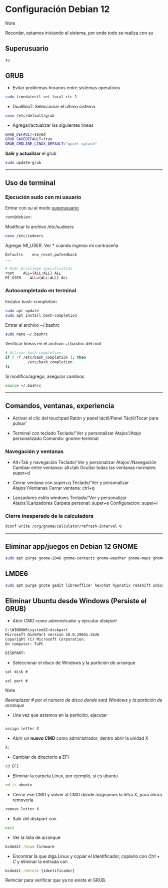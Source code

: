 # Configuración Debian 12

> [!note]
> Recordar, estamos iniciando el sistema, por ende todo se realiza con *su*

## Superusuario

```bash
su
```

## GRUB

- Evitar problemas horarios entre sistemas operativos

```bash
sudo timedatectl set-local-rtc 1
```

- DualBooT: Seleccionar el último sistema

```bash
nano /etc/default/grub
```

- Agregar/actualizar las siguientes líneas

```bash
GRUB_DEFAULT=saved
GRUB_SAVEDEFAULT=true
GRUB_CMDLINE_LINUX_DEFAULT="quiet splash"
```

**Salir y actualizar** el grub

```bash
sudo update-grub
```

---

## Uso de terminal

### Ejecución sudo con mi usuario

Entrar con *su* al modo [superusuario](#superusuario)

```bash
root@debian: 
```

Modificar le archivo /etc/sudoers

```bash
nano /etc/sudoers
```

Agregar MI_USER. Ver * cuando ingreso mi contraseña

```bash
Defaults    env_reset,pwfeedback
...

# User privilege specification
root    ALL=(ALL:ALL) ALL
MI_USER    ALL=(ALL:ALL) ALL
```

### Autocompletado en terminal

Instalar bash-completion

```bash
sudo apt update
sudo apt install bash-completion
```

Entrar al archivo ~/.bashrc

```bash
sudo nano ~/.bashrc
```

Verificar líneas en el archivo ~/.bashrc del root

```bash
# Activar bash-completion
if [ -f /etc/bash_completion ]; then
        . /etc/bash_completion
fi
```

Si modifico/agrego, asegurar cambios

```bash
source ~/.bashrc
```

---

## Comandos, ventanas, experiencia

- Activar el clic del touchpad
Ratón y panel táctil/Panel Táctil/Tocar para pulsar'

- Terminal con teclado
 Teclado/'Ver y personalizar Atajos'/Atajo personalizado
 Comando: gnome-terminal

### Navegación y ventanas

- Alt+Tab y navegación
 Teclado/'Ver y personalizar Atajos'/Navegación
  Cambiar entre ventanas: alt+tab
  Ocultar todas las ventanas normales: super+d

- Cerrar ventana con super+q
 Teclado/'Ver y personalizar Atajos'/Ventanas
  Cerrar ventana: ctrl+q

- Lanzadores estilo windows
 Teclado/'Ver y personalizar Atajos'/Lanzadores
  Carpeta personal: super+e
  Configuracion: super+i

### Cierre inesperado de la calculadora

```bash
dconf write /org/gnome/calculator/refresh-interval 0
```

---

## Eliminar app/juegos en Debian 12 GNOME

```bash
sudo apt purge gnome-2048 gnome-contacts gnome-weather gnome-maps gnome-calendar gnome-clocks gnome-chess five-or-more simple-scan four-in-a-row cheese gnome-sound-recorder hitori gnome-klotski lightsoff gnome-mines gnome-nibbles gnome-mahjongg quadrapassel rhythmbox gnome-robots iagno gnome-music gnome-sudoku gnome-taquin gnome-tetravex thunderbird transmission-common transmission-gtk aisleriot swell-foop tali libreoffice* evolution debian-reference-common yelp && sudo apt autoremove 
```

## LMDE6

```bash
sudo apt purge gnote gedit libreoffice* hexchat hypnotix redshift onboard celluloid transmission gnome-calendar  gnome-2048 gnome-chess gnome-games gnome-klotski gnome-mahjongg gnome-mines gnome-nibbles gnome-robots gnome-sound-recorder gnome-sudoku gnome-taquin gnome-tetravex gnome-video-effects thunderbird pidgin remmina shotwell sound-juicer transmission-common transmission-gtk rhythmbox xterm drawing pix sticky thingy warpinator && sudo apt autoremove
```

## Eliminar Ubuntu desde Windows (Persiste el GRUB)

- Abrir CMD como administrador y ejecutar *diskpart*

```bash
C:\WINDOWS\system32>diskpart 
Microsoft DiskPart version 10.0.19041.3636
Copyright (C) Microsoft Corporation.
On computer: TuPC

DISKPART>     
```

- Seleccionar el disco de Windows y la partición de arranque

```cmd
sel disk #
```

```cmd
sel part #

```

> [!note]
> *Reemplazar # por el número de disco donde está Windows y la partición de arranque*

- Una vez que estamos en la partición, ejecutar

```cmd

assign letter X

```

- Abrir un **nuevo CMD** como administrador, dentro abrir la unidad X

```cmd
X:
```

- Cambiar de directorio a EFI

```cmd
cd EFI
```

- Eliminar la carpeta Linux, por ejemplo, si es ubuntu

``` cmd
rd /s ubuntu
```

- Cerrar ese CMD y volver al CMD donde asignamos la letra X, para ahora removerla

```cmd
remove letter X
```

- Salir del *diskpart* con

```cmd
exit
```

- Ver la lista de arranque

```cmd
bcdedit /enum firmware

```

- Encontrar la que diga Linux y copiar el Identificador, copiarlo con *Ctrl + C* y eliminar la entrada con

```cmd
bcdedit /delete {identificador}  
```

Reiniciar para verificar que ya no existe el GRUB.
